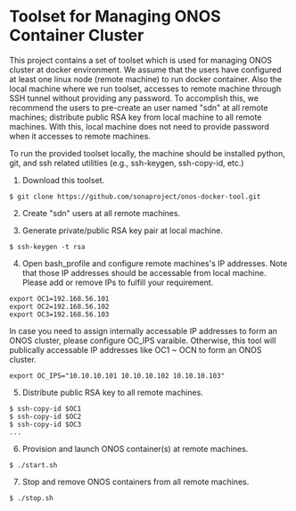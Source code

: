# Toolset for Managing ONOS Container Cluster

This project contains a set of toolset which is used for managing ONOS cluster at docker environment. We assume that the users have configured at least one linux node (remote machine) to run docker container. Also the local machine where we run toolset, accesses to remote machine through SSH tunnel without providing any password. To accomplish this, we recommend the users to pre-create an user named "sdn" at all remote machines; distribute public RSA key from local machine to all remote machines. With this, local machine does not need to provide password when it accesses to remote machines.

To run the provided toolset locally, the machine should be installed python, git, and ssh related utilities (e.g., ssh-keygen, ssh-copy-id, etc.)

1. Download this toolset.
```
$ git clone https://github.com/sonaproject/onos-docker-tool.git
```

2. Create "sdn" users at all remote machines.

3. Generate private/public RSA key pair at local machine.

```
$ ssh-keygen -t rsa
```

4. Open bash_profile and configure remote machines's IP addresses. Note that those IP addresses should be accessable from local machine. Please add or remove IPs to fulfill your requirement.
```
export OC1=192.168.56.101
export OC2=192.168.56.102
export OC3=192.168.56.103
```

In case you need to assign internally accessable IP addresses to form an ONOS cluster, please configure OC_IPS varaible. Otherwise, this tool will publically accessable IP addresses like OC1 ~ OCN to form an ONOS cluster.
```
export OC_IPS="10.10.10.101 10.10.10.102 10.10.10.103"
```

5. Distribute public RSA key to all remote machines.
```
$ ssh-copy-id $OC1
$ ssh-copy-id $OC2
$ ssh-copy-id $OC3
...
```

6. Provision and launch ONOS container(s) at remote machines.
```
$ ./start.sh
```

7. Stop and remove ONOS containers from all remote machines.
```
$ ./stop.sh
```
